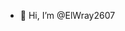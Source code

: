 - 👋 Hi, I’m @ElWray2607

<!---
ElWray2607/ElWray2607 is a ✨ special ✨ repository because its `README.md` (this file) appears on your GitHub profile.
You can click the Preview link to take a look at your changes.
--->
